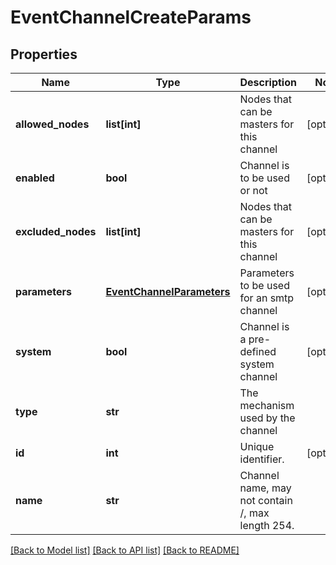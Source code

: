 # EventChannelCreateParams

## Properties
Name | Type | Description | Notes
------------ | ------------- | ------------- | -------------
**allowed_nodes** | **list[int]** | Nodes that can be masters for this channel | [optional] 
**enabled** | **bool** | Channel is to be used or not | [optional] 
**excluded_nodes** | **list[int]** | Nodes that can be masters for this channel | [optional] 
**parameters** | [**EventChannelParameters**](EventChannelParameters.md) | Parameters to be used for an smtp channel | [optional] 
**system** | **bool** | Channel is a pre-defined system channel | [optional] 
**type** | **str** | The mechanism used by the channel | 
**id** | **int** | Unique identifier. | [optional] 
**name** | **str** | Channel name,  may not contain /, max length 254. | 

[[Back to Model list]](../README.md#documentation-for-models) [[Back to API list]](../README.md#documentation-for-api-endpoints) [[Back to README]](../README.md)


